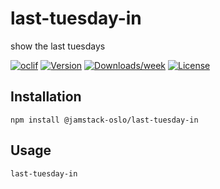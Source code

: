 # last-tuesday-in

show the last tuesdays

[![oclif](https://img.shields.io/badge/cli-oclif-brightgreen.svg)](https://oclif.io)
[![Version](https://img.shields.io/npm/v/@jamstack-oslo/last-tuesday-in.svg)](https://npmjs.org/package/@jamstack-oslo/last-tuesday-in)
[![Downloads/week](https://img.shields.io/npm/dw/@jamstack-oslo/last-tuesday-in.svg)](https://npmjs.org/package/@jamstack-oslo/last-tuesday-in)
[![License](https://img.shields.io/npm/l/@jamstack-oslo/last-tuesday-in.svg)](https://github.com/JAMstack-Oslo/last-tuesday-in/blob/master/package.json)


## Installation

    npm install @jamstack-oslo/last-tuesday-in

## Usage

    last-tuesday-in
